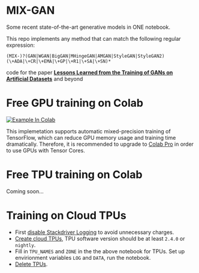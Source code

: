 # MIX-GAN
Some recent state-of-the-art generative models in ONE notebook.

This repo implements any method that can match the following regular expression:

`(MIX-)?(GAN|WGAN|BigGAN|MHingeGAN|AMGAN|StyleGAN|StyleGAN2)(\+ADA|\+CR|\+EMA|\+GP|\+R1|\+SA|\+SN)*`

code for the paper [**Lessons Learned from the Training of GANs on Artificial Datasets**](https://arxiv.org/abs/2007.06418) and beyond
# Free GPU training on Colab
[![Example In Colab](https://colab.research.google.com/assets/colab-badge.svg)](https://colab.research.google.com/github/tsc2017/MIX-GAN/blob/main/MIX-MHingeGAN-CIFAR-10.ipynb)

This implemetation supports automatic mixed-precision training of TensorFlow, which can reduce GPU memory usage and training time dramatically. Therefore, it is recommended to upgrade to [Colab Pro](https://colab.research.google.com/signup) in order to use GPUs with Tensor Cores.
# Free TPU training on Colab
Coming soon...
# Training on Cloud TPUs
- First [disable Stackdriver Logging](https://console.cloud.google.com/logs/router?) to avoid unnecessary charges.
- [Create cloud TPUs](https://cloud.google.com/tpu/docs/creating-deleting-tpus), TPU software version should be at least `2.4.0` or `nightly`.
- Fill in `TPU_NAMES` and `ZONE` in the  the above notebook for TPUs. Set up envirionment variables `LOG` and `DATA`, run the notebook.
- [Delete TPUs](https://cloud.google.com/tpu/docs/creating-deleting-tpus).
